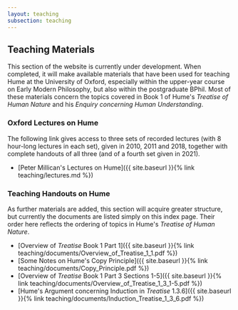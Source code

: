```yaml
---
layout: teaching
subsection: teaching
---
```

## Teaching Materials

This section of the website is currently under development. When completed, it will make available materials that have been used for teaching Hume at the University of Oxford, especially within the upper-year course on Early Modern Philosophy, but also within the postgraduate BPhil. Most of these materials concern the topics covered in Book 1 of Hume's *Treatise of Human Nature* and his *Enquiry concerning Human Understanding*.

### Oxford Lectures on Hume

The following link gives access to three sets of recorded lectures (with 8 hour-long lectures in each set), given in 2010, 2011 and 2018, together with complete handouts of all three (and of a fourth set given in 2021).

- [Peter Millican's Lectures on Hume]({{ site.baseurl }}{% link teaching/lectures.md %})


### Teaching Handouts on Hume 

As further materials are added, this section will acquire greater structure, but currently the documents are listed simply on this index page. Their order here reflects the ordering of topics in Hume's *Treatise of Human Nature*.

- [Overview of *Treatise* Book 1 Part 1]({{ site.baseurl }}{% link teaching/documents/Overview_of_Treatise_1_1.pdf %})
- [Some Notes on Hume's Copy Principle]({{ site.baseurl }}{% link teaching/documents/Copy_Principle.pdf %})
- [Overview of *Treatise* Book 1 Part 3 Sections 1-5]({{ site.baseurl }}{% link teaching/documents/Overview_of_Treatise_1_3_1-5.pdf %})
- [Hume's Argument concerning Induction in *Treatise* 1.3.6]({{ site.baseurl }}{% link teaching/documents/Induction_Treatise_1_3_6.pdf %})